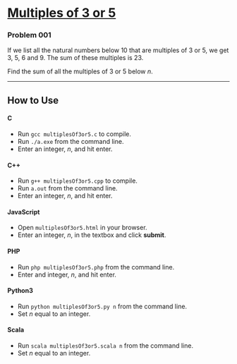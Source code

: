 # [Multiples of 3 or 5](https://projecteuler.net/problem=1)

### Problem 001

If we list all the natural numbers below 10 that are multiples of 3 or 5, we get 3, 5, 6 and 9. The sum of these multiples is 23.

Find the sum of all the multiples of 3 or 5 below *n*.

---

## How to Use

#### **C**

* Run `gcc multiplesOf3or5.c` to compile.
* Run `./a.exe` from the command line.
* Enter an integer, *n*, and hit enter.

#### **C++**

* Run `g++ multiplesOf3or5.cpp` to compile.
* Run `a.out` from the command line.
* Enter an integer, *n*, and hit enter.

#### **JavaScript**

* Open `multiplesOf3or5.html` in your browser.
* Enter an integer, *n*, in the textbox and click **submit**.

#### **PHP**

* Run `php multiplesOf3or5.php` from the command line.
* Enter and integer, *n*, and hit enter.

#### **Python3**

* Run `python multiplesOf3or5.py n` from the command line.
* Set *n* equal to an integer.

#### **Scala**

* Run `scala multiplesOf3or5.scala n` from the command line.
* Set *n* equal to an integer.